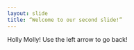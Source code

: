 ```yaml
---
layout: slide
title: “Welcome to our second slide!”
---
```

Holly Molly!
Use the left arrow to go back!
